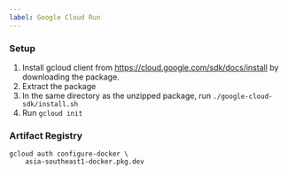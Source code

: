 ```yaml
---
label: Google Cloud Run
---
```


### Setup

1. Install gcloud client from https://cloud.google.com/sdk/docs/install by downloading the package.
2. Extract the package
3. In the same directory as the unzipped package, run `./google-cloud-sdk/install.sh`
4. Run `gcloud init`

### Artifact Registry
```
gcloud auth configure-docker \
    asia-southeast1-docker.pkg.dev
```

